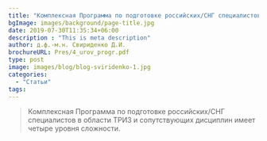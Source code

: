 ```yaml
---
title: "Комплексная Программа по подготовке российских/СНГ специалистов"
bgImage: images/background/page-title.jpg
date: 2019-07-30T11:35:34+06:00
description : "This is meta description"
author: д.ф.-м.н. Свириденко Д.И.
brochureURL: Pres/4_urov_progr.pdf
type: post
image: images/blog/blog-sviridenko-1.jpg
categories: 
  - "Статьи"
tags:
---
```


> Комплексная Программа по подготовке российских/СНГ специалистов в области ТРИЗ и сопутствующих дисциплин имеет четыре уровня сложности.